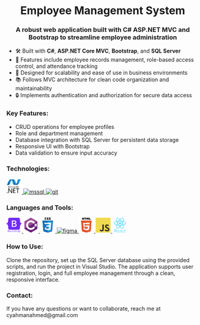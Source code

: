 <h1 align="center">Employee Management System</h1>
<h3 align="center">A robust web application built with C# ASP.NET MVC and Bootstrap to streamline employee administration</h3>

- 🛠️ Built with **C#**, **ASP.NET Core MVC**, **Bootstrap**, and **SQL Server**  
- 📂 Features include employee records management, role-based access control, and attendance tracking  
- 🚀 Designed for scalability and ease of use in business environments  
- 📚 Follows MVC architecture for clean code organization and maintainability  
- 🔒 Implements authentication and authorization for secure data access  

<h3 align="left">Key Features:</h3>
<ul>
  <li>CRUD operations for employee profiles</li>
  <li>Role and department management</li>
  <li>Database integration with SQL Server for persistent data storage</li>
  <li>Responsive UI with Bootstrap</li>
  <li>Data validation to ensure input accuracy</li>
</ul>


<h3 align="left">Technologies:</h3>
<p align="left">
<a href="https://dotnet.microsoft.com/apps/aspnet" target="_blank" rel="noreferrer"> <img src="https://raw.githubusercontent.com/devicons/devicon/master/icons/dot-net/dot-net-original-wordmark.svg" alt="dotnet" width="40" height="40"/> </a>
<a href="https://www.microsoft.com/en-us/sql-server" target="_blank" rel="noreferrer"> <img src="https://www.svgrepo.com/show/303229/microsoft-sql-server-logo.svg" alt="mssql" width="40" height="40"/> </a>
<a href="https://git-scm.com/" target="_blank" rel="noreferrer"> <img src="https://www.vectorlogo.zone/logos/git-scm/git-scm-icon.svg" alt="git" width="40" height="40"/> </a>
</p>

<h3 align="left">Languages and Tools:</h3>
<p align="left"> <a href="https://getbootstrap.com" target="_blank" rel="noreferrer"> <img src="https://raw.githubusercontent.com/devicons/devicon/master/icons/bootstrap/bootstrap-plain-wordmark.svg" alt="bootstrap" width="40" height="40"/> </a> <a href="https://www.w3schools.com/cs/" target="_blank" rel="noreferrer"> <img src="https://raw.githubusercontent.com/devicons/devicon/master/icons/csharp/csharp-original.svg" alt="csharp" width="40" height="40"/> </a> <a href="https://www.w3schools.com/css/" target="_blank" rel="noreferrer"> <img src="https://raw.githubusercontent.com/devicons/devicon/master/icons/css3/css3-original-wordmark.svg" alt="css3" width="40" height="40"/> </a> <a href="https://www.figma.com/" target="_blank" rel="noreferrer"> <img src="https://www.vectorlogo.zone/logos/figma/figma-icon.svg" alt="figma" width="40" height="40"/> </a> <a href="https://www.w3.org/html/" target="_blank" rel="noreferrer"> <img src="https://raw.githubusercontent.com/devicons/devicon/master/icons/html5/html5-original-wordmark.svg" alt="html5" width="40" height="40"/> </a> <a href="https://developer.mozilla.org/en-US/docs/Web/JavaScript" target="_blank" rel="noreferrer"> <img src="https://raw.githubusercontent.com/devicons/devicon/master/icons/javascript/javascript-original.svg" alt="javascript" width="40" height="40"/> </a> <a href="https://reactjs.org/" target="_blank" rel="noreferrer"> <img src="https://raw.githubusercontent.com/devicons/devicon/master/icons/react/react-original-wordmark.svg" alt="react" width="40" height="40"/> </a> </p>

<h3 align="left">How to Use:</h3>
<p>Clone the repository, set up the SQL Server database using the provided scripts, and run the project in Visual Studio. The application supports user registration, login, and full employee management through a clean, responsive interface.</p>

<h3 align="left">Contact:</h3>
<p>If you have any questions or want to collaborate, reach me at cyahmanahmed@gmail.com</p>
